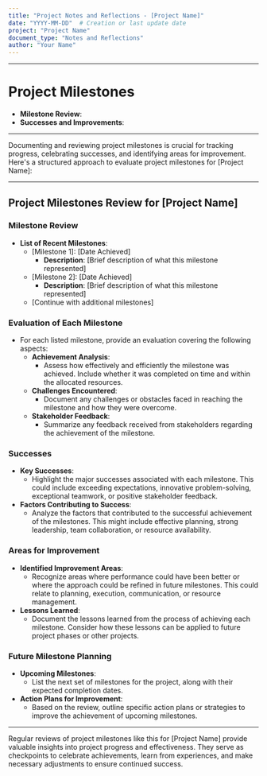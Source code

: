 ```yaml
---
title: "Project Notes and Reflections - [Project Name]"
date: "YYYY-MM-DD"  # Creation or last update date
project: "Project Name"
document_type: "Notes and Reflections"
author: "Your Name"
---
```

---
# Project Milestones

- **Milestone Review**:
- **Successes and Improvements**:

---
Documenting and reviewing project milestones is crucial for tracking progress, celebrating successes, and identifying areas for improvement. Here's a structured approach to evaluate project milestones for [Project Name]:

---

## Project Milestones Review for [Project Name]

### Milestone Review
- **List of Recent Milestones**:
  - [Milestone 1]: [Date Achieved]
    - **Description**: [Brief description of what this milestone represented]
  - [Milestone 2]: [Date Achieved]
    - **Description**: [Brief description of what this milestone represented]
  - [Continue with additional milestones]

### Evaluation of Each Milestone
- For each listed milestone, provide an evaluation covering the following aspects:
  - **Achievement Analysis**:
    - Assess how effectively and efficiently the milestone was achieved. Include whether it was completed on time and within the allocated resources.
  - **Challenges Encountered**:
    - Document any challenges or obstacles faced in reaching the milestone and how they were overcome.
  - **Stakeholder Feedback**:
    - Summarize any feedback received from stakeholders regarding the achievement of the milestone.

### Successes
- **Key Successes**:
  - Highlight the major successes associated with each milestone. This could include exceeding expectations, innovative problem-solving, exceptional teamwork, or positive stakeholder feedback.
- **Factors Contributing to Success**:
  - Analyze the factors that contributed to the successful achievement of the milestones. This might include effective planning, strong leadership, team collaboration, or resource availability.

### Areas for Improvement
- **Identified Improvement Areas**:
  - Recognize areas where performance could have been better or where the approach could be refined in future milestones. This could relate to planning, execution, communication, or resource management.
- **Lessons Learned**:
  - Document the lessons learned from the process of achieving each milestone. Consider how these lessons can be applied to future project phases or other projects.

### Future Milestone Planning
- **Upcoming Milestones**:
  - List the next set of milestones for the project, along with their expected completion dates.
- **Action Plans for Improvement**:
  - Based on the review, outline specific action plans or strategies to improve the achievement of upcoming milestones.

---

Regular reviews of project milestones like this for [Project Name] provide valuable insights into project progress and effectiveness. They serve as checkpoints to celebrate achievements, learn from experiences, and make necessary adjustments to ensure continued success.